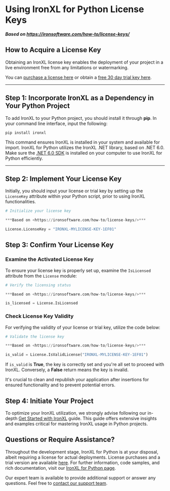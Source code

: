 # Using IronXL for Python License Keys

***Based on <https://ironsoftware.com/how-to/license-keys/>***


## How to Acquire a License Key

Obtaining an IronXL license key enables the deployment of your project in a live environment free from any limitations or watermarking.

You can [purchase a license here](https://ironsoftware.com/python/excel/licensing/) or obtain a [free 30 day trial key here](trial-license).

---

## Step 1: Incorporate IronXL as a Dependency in Your Python Project

To add IronXL to your Python project, you should install it through **pip**. In your command line interface, input the following:

```shell
pip install ironxl
```

This command ensures IronXL is installed in your system and available for import. IronXL for Python utilizes the IronXL .NET library, based on .NET 6.0. Make sure the [.NET 6.0 SDK](https://dotnet.microsoft.com/en-us/download/dotnet/6.0) is installed on your computer to use IronXL for Python efficiently.

---

## Step 2: Implement Your License Key

Initially, you should input your license or trial key by setting up the `LicenseKey` attribute within your Python script, prior to using IronXL functionalities.

```python
# Initialize your license key

***Based on <https://ironsoftware.com/how-to/license-keys/>***

License.LicenseKey = "IRONXL-MYLICENSE-KEY-1EF01"
```

## Step 3: Confirm Your License Key

### Examine the Activated License Key

To ensure your license key is properly set up, examine the `IsLicensed` attribute from the `License` module:

```python
# Verify the licensing status

***Based on <https://ironsoftware.com/how-to/license-keys/>***

is_licensed = License.IsLicensed
```

### Check License Key Validity

For verifying the validity of your license or trial key, utilize the code below:

```python
# Validate the license key

***Based on <https://ironsoftware.com/how-to/license-keys/>***

is_valid = License.IsValidLicense("IRONXL-MYLICENSE-KEY-1EF01")
```

If `is_valid` is **True**, the key is correctly set and you're all set to proceed with IronXL. Conversely, a **False** return means the key is invalid.

It's crucial to clean and republish your application after insertions for ensured functionality and to prevent potential errors.

## Step 4: Initiate Your Project

To optimize your IronXL utilization, we strongly advise following our in-depth [Get Started with IronXL](https://ironsoftware.com/python/excel/docs/) guide. This guide offers extensive insights and examples critical for mastering IronXL usage in Python projects.

## Questions or Require Assistance?

Throughout the development stage, IronXL for Python is at your disposal, albeit requiring a license for actual deployments. License purchases and a trial version are available [here](https://ironsoftware.com/python/excel/licensing/). For further information, code samples, and rich documentation, visit our [IronXL for Python page](https://ironsoftware.com/python/excel/).

Our expert team is available to provide additional support or answer any questions. Feel free to [contact our support team](#live-chat-support).